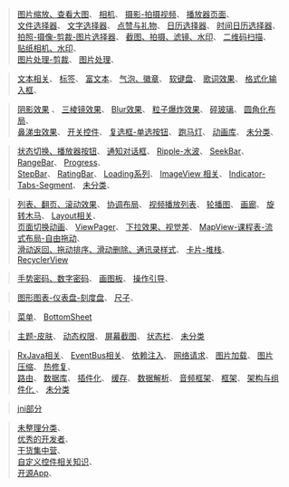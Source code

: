 > [图片缩放、查看大图](image_media_picker/ClickForLargerImage.md)、
[相机](image_media_picker/Camera.md)、
[摄影-拍摄视频](image_media_picker/VideoRecorder.md)、
[播放器页面](image_media_picker/MediaView.md)、  
[文件选择器](image_media_picker/filepicker.md)、
[文字选择器](image_media_picker/TextPicker.md)、
[点赞与礼物](image_media_picker/Clap_Gift.md)、
[日历选择器](image_media_picker/calendar.md)、
[时间日历选择器](image_media_picker/DateTimePicker.md)、  
[拍照-摄像-剪裁-图片选择器](image_media_picker/ImagePicker.md)、
[截图、拍摄、滤镜、水印](image_media_picker/image_media.md)、
[二维码扫描](image_media_picker/QRCode.md)、
[贴纸相机、水印](image_media_picker/Sticker.md)、  
[图片处理-剪裁](image_media_picker/cropper.md)、
[图片处理](image_media_picker/ImageEditor.md)、



> [文本相关](text_input_keyboard_emoji_label/text.md)、
[标签](text_input_keyboard_emoji_label/label.md)、
[富文本](text_input_keyboard_emoji_label/rich_text.md)、
[气泡、徽章](text_input_keyboard_emoji_label/viewbadger.md)、
[软键盘](text_input_keyboard_emoji_label/keyboard.md)、
[歌词效果](text_input_keyboard_emoji_label/lyric.md)、
[格式化输入框](text_input_keyboard_emoji_label/format_input.md)、


> [阴影效果](view_render_animation/view_shadow.md) 、
[三棱镜效果](view_render_animation/triangulation.md)、
[Blur效果](view_render_animation/blur.md)、
[粒子爆炸效果](view_render_animation/Explosion.md)、
[碎玻璃](view_render_animation/Broken.md)、
[圆角化布局](view_render_animation/round_view.md)、  
[鼻涕虫效果](view_render_animation/Bisssze.md)、
[开关控件](view_render_animation/switch.md)、
[复选框-单选按钮](view_render_animation/check_box.md)、
[跑马灯](view_render_animation/marquee.md)、
[动画库](view_render_animation/animation.md)、
[未分类](view_render_animation/UnSort.md)、


> [状态切换、播放器按钮](widget/state_switch.md)、
[通知对话框](widget/NotificationDialog.md)、
[Ripple-水波](widget/ripple.md)、
[SeekBar](widget/seek_bar.md)、
[RangeBar](widget/ranger_bar.md)、
[Progress](widget/progress.md)、  
[StepBar](widget/StepBar.md)、
[RatingBar](widget/RatingBar.md)、
[Loading系列](widget/loading.md)、
[ImageView 相关](widget/ImageView.md)、
[Indicator-Tabs-Segment](widget/Indicator_Tabs_Segment.md)、
[未分类](widget/UnSort.md)、



> [列表、翻页、滚动效果](list_page_layout/list_page.md)、
[协调布局](list_page_layout/CoordinatorLayout.md)、
[视频播放列表](list_page_layout/video_list.md)、
[轮播图](list_page_layout/banner.md)、
[画廊](list_page_layout/gallery.md)、
[旋转木马](list_page_layout/carousel.md)、
[Layout相关](list_page_layout/layout.md)、  
[页面切换动画](list_page_layout/PagerTransitions.md)、
[ViewPager](list_page_layout/ViewPager.md)、
[下拉效果、视觉差](list_page_layout/SwipeDownUp.md)、
[MapView-课程表-流式布局-自由拖动](list_page_layout/Map.md)、  
[滑动返回、拖动排序、滑动删除、通讯录样式](list_page_layout/SwipeBack_SortList_IndexList.md)、
[卡片-堆栈](list_page_layout/Stack_Card.md)、
[RecyclerView](list_page_layout/RecyclerView.md)


> [手势密码、数字密码](screen_pattern_sketchpad_guide/PatternLock.md)、
[画图板](screen_pattern_sketchpad_guide/sketchpad.md)、
[操作引导](screen_pattern_sketchpad_guide/Guide.md)、


> [图形图表-仪表盘-刻度盘](chart_ruler/Chart.md)、
[尺子](chart_ruler/Ruler.md)、




> [菜单](menu_sheet/Menu.md)、
[BottomSheet](menu_sheet/BottomSheet.md)


> [主题-皮肤](theme_style_statusbar/Skin_Theme.md)、
[动态权限](theme_style_statusbar/permissions.md)、
[屏幕截图](theme_style_statusbar/capture_screen_shot.md)、
[状态栏](theme_style_statusbar/status_bar.md)、
[未分类](theme_style_statusbar/UnSort.md)


> [RxJava相关](framework_architecture/rxjava.md)、
[EventBus相关](framework_architecture/EventBus.md)、
[依赖注入](framework_architecture/DependenceInjection.md)、
[网络请求](framework_architecture/network.md)、
[图片加载](framework_architecture/ImageLoader.md)、
[图片压缩](framework_architecture/ImageCompressor.md)、
[热修复](framework_architecture/HotFix.md)、  
[路由](framework_architecture/router.md)、
[数据库](framework_architecture/database.md)、
[插件化](framework_architecture/plugin.md)、
[缓存](framework_architecture/cache.md)、
[数据解析](framework_architecture/DataParser.md)、
[音频框架](framework_architecture/audio.md)、
[框架](framework_architecture/framework.md)、
[架构与组件化 ](framework_architecture/ArchitectureComponents.md)、
[未分类](framework_architecture/UnSortFramework.md)

> [jni部分](jni_md/jni_manual.md) 

> [未整理分类](AndDevBlog/library_other.md)、  
[优秀的开发者](AndDevBlog/library_developer.md)、  
[干货集中营](AndDevBlog/library_comprehensive.md)、  
[自定义控件相关知识](AndDevBlog/library_view.md)、   
[开源App](AndDevBlog/library_app.md)、     


    
 




